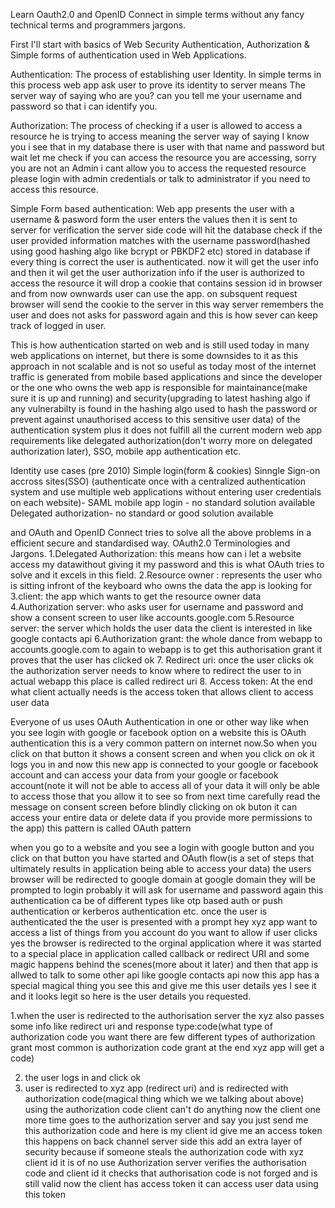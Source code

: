 
Learn Oauth2.0 and OpenID Connect in simple terms without any fancy technical terms and programmers jargons.


First I'll start with basics of Web Security 
Authentication, Authorization & Simple forms of authentication used in Web Applications.


Authentication: The process of establishing user Identity. In simple terms in this process web app
ask user to prove its identity to server means The server way of saying who are you? can you tell me your username and password so that i can identify you.

Authorization: The process of checking if a user is allowed to access a resource he is trying to access
meaning the server way of saying I know you i see that in my database there is user with that name and password but wait let me check if you can access the resource you are accessing, sorry you are
not an Admin i cant allow you to access the requested resource please login with admin credentials or 
talk to administrator if you need to access this resource.


Simple Form based authentication: Web app presents the user with a username & pasword form the user
enters the values then it is sent to server for verification the server side code will hit the database
check if the user provided information matches with the username password(hashed using good hashing algo like bcrypt or PBKDF2 etc) stored in database if every thing is correct the user is authenticated. now it will get the user info and then it wil get the user authorization info if the user is authorized to
access the resource it will drop a cookie that contains session id in browser and from now ownwards user can use the app. on subsquent request browser will send the cookie to the server in this way server remembers the user and does not asks for password again and this is how sever  can keep track of logged in user.

This is how authentication started on web and is still used today in many web applications on
internet, but there is some downsides to it as this approach  in not scalable and is not so useful as
today most of the internet traffic is generated from mobile based applications and since the developer or the one who owns the web app is responsible for maintainance(make sure it is up and running) and security(upgrading to latest hashing algo if any vulnerabilty is found in the hashing algo used to hash the password or prevent against unauthorised access to this sensitive user data) of the authentication system plus it does not fulfill all  the current modern web app requirements
like delegated authorization(don't worry more on delegated authorization later),  SSO, mobile app authentication etc.

Identity use cases (pre 2010)
Simple login(form & cookies)
Sinngle Sign-on accross sites(SSO) (authenticate once with a centralized authentication system and use
multiple web applications without entering  user credentials on each website)- SAML
mobile app login - no standard solution available
Delegated authorization- no standard or good solution available

and OAuth and OpenID Connect tries to solve all the above problems in a efficient secure and  standardised way.
OAuth2.0 Terminologies and Jargons.
1.Delegated Authorization: this means how can i let a website access my datawithout giving it my password and this is what OAuth tries to solve and it excels in this field.
2.Resource owner : represents the user who is sitting infront of the keyboard who owns the data the app is looking for
3.client: the app which wants to get the resource owner data
4.Authorization server: who asks user for username and password and show a consent screen to user like accounts.google.com
5.Resource server: the server which holds the user data the client is interested in like google contacts api
6.Authorization  grant: the whole dance from webapp to accounts.google.com to again to webapp is to get this authorisation grant it proves that the user has clicked ok
7. Redirect uri: once the user clicks ok the authorization server needs to know where to redirect the user to in actual webapp this place is called redirect uri
8. Access token: At the end what client actually needs is the access token that allows client to access user data



Everyone of us uses OAuth Authentication in one or other way like when you see login with google or facebook option on a website this is OAuth authentication this is a very common pattern on internet now.So when you click on that button it shows a consent screen and when you click on ok it logs you in and now this new app is connected to your google or facebook account and can access your data from your google or facebook account(note it will not be able to access all of your data it will only
be able to access those that you allow it to see so from next time carefully read the message on consent screen before blindly clicking on ok buton it can access your entire data or delete data if
you provide more permissions to the app) this pattern is called OAuth pattern


when you go to a website and you see a login with google button and you click on that button you have started and OAuth flow(is a set of steps that ultimately results in application being able to access
your data) the users browser  will be redirected to google domain at google domain they will be prompted to login probably it will ask for username and password again this authentication ca be of different types like otp based auth or push authentication or kerberos authentication etc. once the user is authenticated the the user is presented with a prompt hey xyz app want to access a list of things from you account do you want to allow if user clicks yes the browser is redirected to the orginal application where it was started to a special place in application called callback or redirect URI and some magic happens behind the scenes(more about it later) and then that app is allwed to talk to some other api like google contacts api now this app has a special magical thing you see this and give me this user details yes I see it and it looks legit so here is the user details you requested.


1.when the user is redirected to the authorisation server the xyz also passes some info like redirect uri and response type:code(what type of authorization code you want there are few different types of authorization grant most common is authorization code grant at the end xyz app will get a code)

2. the user logs in and click ok
3. user is redirected to xyz app (redirect uri) and is redirected with authorization code(magical thing which we we talking about above) using the authorization code client can't do anything 
now the client one more time goes to the authorization server and say you just send me this authorization code and here is my client id give me an access token this happens on back channel server side this add an extra layer of security because if someone steals the authorization code with xyz client id it is of no use Authorization server verifies the authorisation code and client id it checks that authorisation code is not forged and is still valid now the client has access token it can access user data using this token



